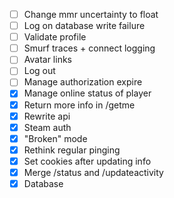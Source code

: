 - [ ] Change mmr uncertainty to float
- [ ] Log on database write failure
- [ ] Validate profile
- [ ] Smurf traces + connect logging
- [ ] Avatar links
- [ ] Log out
- [ ] Manage authorization expire
- [x] Manage online status of player
- [x] Return more info in /getme
- [x] Rewrite api
- [x] Steam auth
- [x] "Broken" mode
- [x] Rethink regular pinging
- [x] Set cookies after updating info
- [x] Merge /status and /updateactivity
- [x] Database
